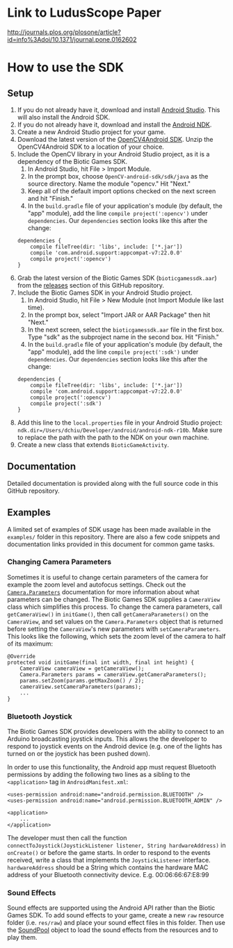 # Link to LudusScope Paper
http://journals.plos.org/plosone/article?id=info%3Adoi/10.1371/journal.pone.0162602

# How to use the SDK
## Setup
1. If you do not already have it, download and install [Android Studio](http://developer.android.com/sdk/index.html). This will also install the Android SDK.
2. If you do not already have it, download and install the [Android NDK](https://developer.android.com/tools/sdk/ndk/index.html).
2. Create a new Android Studio project for your game.
3. Download the latest version of the [OpenCV4Android SDK](http://docs.opencv.org/doc/tutorials/introduction/android_binary_package/O4A_SDK.html). Unzip the OpenCV4Android SDK to a location of your choice.
4. Include the OpenCV library in your Android Studio project, as it is a dependency of the Biotic Games SDK.
    1. In Android Studio, hit File > Import Module.
    2. In the prompt box, choose `OpenCV-android-sdk/sdk/java` as the source directory. Name the module "opencv." Hit "Next."
    3. Keep all of the default import options checked on the next screen and hit "Finish."
    4. In the `build.gradle` file of your application's module (by default, the "app" module), add the line `compile project(':opencv')` under `dependencies`. Our `dependencies` section looks like this after the change:
    ```
    dependencies {
        compile fileTree(dir: 'libs', include: ['*.jar'])
        compile 'com.android.support:appcompat-v7:22.0.0'
        compile project(':opencv')
    }
    ```
5. Grab the latest version of the Biotic Games SDK (`bioticgamessdk.aar`) from the [releases](https://github.com/riedel-kruse-lab/biotic_games_sdk/releases) section of this GitHub repository.
6. Include the Biotic Games SDK in your Android Studio project.
    1. In Android Studio, hit File > New Module (not Import Module like last time).
    2. In the prompt box, select "Import JAR or AAR Package" then hit "Next."
    3. In the next screen, select the `bioticgamessdk.aar` file in the first box. Type "sdk" as the subproject name in the second box. Hit "Finish."
    4. In the `build.gradle` file of your application's module (by default, the "app" module), add the line `compile project(':sdk')` under `dependencies`. Our `dependencies` section looks like this after the change:
    ```
    dependencies {
        compile fileTree(dir: 'libs', include: ['*.jar'])
        compile 'com.android.support:appcompat-v7:22.0.0'
        compile project(':opencv')
        compile project(':sdk')
    }
    ```
8. Add this line to the `local.properties` file in your Android Studio project: `ndk.dir=/Users/dchiu/Developer/android/android-ndk-r10b`. Make sure to replace the path with the path to the NDK on your own machine.
7. Create a new class that extends `BioticGameActivity`.

## Documentation
Detailed documentation is provided along with the full source code in this GitHub repository.

## Examples
A limited set of examples of SDK usage has been made available in the `examples/` folder in this repository. There are also a few code snippets and documentation links provided in this document for common game tasks.

### Changing Camera Parameters
Sometimes it is useful to change certain parameters of the camera for example the zoom level and autofocus settings. Check out the [`Camera.Parameters`](http://developer.android.com/reference/android/hardware/Camera.Parameters.html) documentation for more information about what parameters can be changed. The Biotic Games SDK supplies a `CameraView` class which simplifies this process. To change the camera parameters, call `getCameraView()` in `initGame()`, then call `getCameraParameters()` on the `CameraView`, and set values on the `Camera.Parameters` object that is returned before setting the `CameraView`'s new parameters with `setCameraParameters`. This looks like the following, which sets the zoom level of the camera to half of its maximum:

```
@Override
protected void initGame(final int width, final int height) {
    CameraView cameraView = getCameraView();
    Camera.Parameters params = cameraView.getCameraParameters();
    params.setZoom(params.getMaxZoom() / 2);
    cameraView.setCameraParameters(params);
    ...
}
```

### Bluetooth Joystick
The Biotic Games SDK provides developers with the ability to connect to an Arduino broadcasting joystick inputs. This allows the the developer to respond to joystick events on the Android device (e.g. one of the lights has turned on or the joystick has been pushed down).

In order to use this functionality, the Android app must request Bluetooth permissions by adding the following two lines as a sibling to the `<application>` tag in `AndroidManifest.xml`:
```
<uses-permission android:name="android.permission.BLUETOOTH" />
<uses-permission android:name="android.permission.BLUETOOTH_ADMIN" />

<application>
    ...
</application>
```

The developer must then call the function `connectToJoystick(JoystickListener listener, String hardwareAddress)` in `onCreate()` or before the game starts. In order to respond to the events received, write a class that implements the `JoystickListener` interface. `hardwareAddress` should be a String which contains the hardware MAC address of your Bluetooth connectivity device. E.g. 00:06:66:67:E8:99

### Sound Effects
Sound effects are supported using the Android API rather than the Biotic Games SDK. To add sound effects to your game, create a new `raw` resource folder (i.e. `res/raw`) and place your sound effect files in this folder. Then use the [SoundPool](http://developer.android.com/reference/android/media/SoundPool.html) object to load the sound effects from the resources and to play them.
